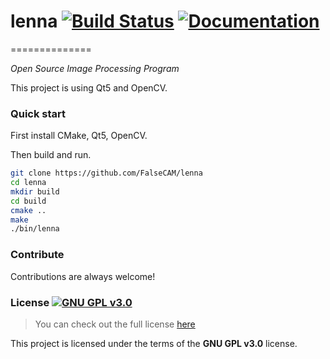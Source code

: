 # lenna [![Build Status](https://travis-ci.org/FalseCAM/lenna.svg?branch=master)](https://travis-ci.org/FalseCAM/lenna) [![Documentation](https://codedocs.xyz/FalseCAM/lenna.svg)](https://codedocs.xyz/FalseCAM/lenna/)
==============

*Open Source Image Processing Program*

This project is using Qt5 and OpenCV.

### Quick start

First install CMake, Qt5, OpenCV.

Then build and run.

```sh
git clone https://github.com/FalseCAM/lenna
cd lenna
mkdir build
cd build
cmake ..
make
./bin/lenna
```

### Contribute

Contributions are always welcome!

### License [![GNU GPL v3.0](http://www.gnu.org/graphics/gplv3-127x51.png)](http://www.gnu.org/licenses/gpl.html)

>You can check out the full license [here](https://github.com/FalseCAM/lenna/blob/master/LICENSE.md)

This project is licensed under the terms of the **GNU GPL v3.0** license.
